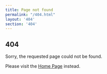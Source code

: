 ```yaml
---
title: Page not found
permalink: "/404.html"
layout: '404'
section: '404'
---
```


## 404

Sorry, the requested page could not be found.

Please visit the [Home Page](/) instead.
